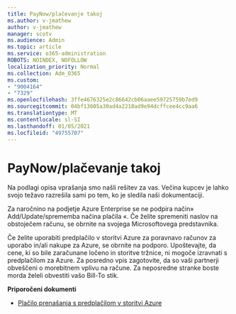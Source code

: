 ```yaml
---
title: PayNow/plačevanje takoj
ms.author: v-jmathew
author: v-jmathew
manager: scotv
ms.audience: Admin
ms.topic: article
ms.service: o365-administration
ROBOTS: NOINDEX, NOFOLLOW
localization_priority: Normal
ms.collection: Adm_O365
ms.custom:
- "9004164"
- "7329"
ms.openlocfilehash: 3ffe4676325e2c86642cb06aaee59725759b7ed9
ms.sourcegitcommit: 04bf13605a30ad4a2218ad9e94dcffcee4cc9aa6
ms.translationtype: MT
ms.contentlocale: sl-SI
ms.lasthandoff: 01/05/2021
ms.locfileid: "49755707"
---
```

# <a name="paynowmake-payment-immediately"></a>PayNow/plačevanje takoj

Na podlagi opisa vprašanja smo našli rešitev za vas. Večina kupcev je lahko svojo težavo razrešila sami po tem, ko je sledila naši dokumentaciji.

Za naročnino na podjetje Azure Enterprise se ne podpira način» Add/Update/sprememba načina plačila «. Če želite spremeniti naslov na obstoječem računu, se obrnite na svojega Microsoftovega predstavnika.

Če želite uporabiti predplačilo v storitvi Azure za poravnavo računov za uporabo in/ali nakupe za Azure, se obrnite na podporo. Upoštevajte, da cene, ki so bile zaračunane ločeno in storitve tržnice, ni mogoče izravnati s predplačilom za Azure. Za posredno vpis zagotovite, da so vaši partnerji obveščeni o morebitnem vplivu na račune. Za neposredne stranke boste morda želeli obvestiti vašo Bill-To stik.

**Priporočeni dokumenti**

- [Plačilo prenašanja s predplačilom v storitvi Azure](https://docs.microsoft.com/azure/cost-management-billing/manage/ea-portal-enrollment-invoices#pay-your-overage-with-your-azure-prepayment)
